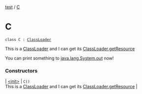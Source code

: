 [test](../index.md) / [C](./index.md)

# C

`class C : `[`ClassLoader`](https://docs.oracle.com/javase/6/docs/api/java/lang/ClassLoader.html)

This is a [ClassLoader](https://docs.oracle.com/javase/6/docs/api/java/lang/ClassLoader.html) and I can get its [ClassLoader.getResource](https://docs.oracle.com/javase/6/docs/api/java/lang/ClassLoader.html#getResource(java.lang.String))

You can print something to [java.lang.System.out](https://docs.oracle.com/javase/6/docs/api/java/lang/System.html#out) now!

### Constructors

| [&lt;init&gt;](-init-.md) | `C()`<br>This is a [ClassLoader](https://docs.oracle.com/javase/6/docs/api/java/lang/ClassLoader.html) and I can get its [ClassLoader.getResource](https://docs.oracle.com/javase/6/docs/api/java/lang/ClassLoader.html#getResource(java.lang.String)) |

